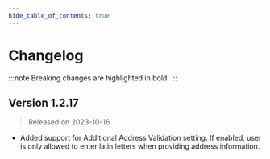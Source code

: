 ```yaml
---
hide_table_of_contents: true
---
```


# Changelog

:::note Breaking changes are highlighted in bold. :::

## Version 1.2.17

> Released on 2023-10-16

- Added support for Additional Address Validation setting. If enabled, user is only allowed to enter latin letters when providing address information.
